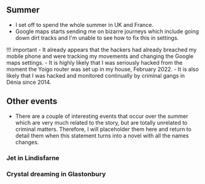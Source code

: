 ## Summer

- I set off to spend the whole summer in UK and France.
- Google maps starts sending me on bizarre journeys which include going down dirt tracks and I'm unable to see how to fix this in settings.

!!! important
    - It already appears that the hackers had already breached my mobile phone and were tracking my movements and changing the Google maps settings.
    - It is highly likely that I was seriously hacked from the moment the Yoigo router was set up in my house, February 2022.
    - It is also likely that I was hacked and monitored continually by criminal gangs in Dénia since 2014.
    
## Other events

- There are a couple of interesting events that occur over the summer which are very much related to the story, but are totally unrelated to criminal matters. Therefore, I will placeholder them here and return to detail them when this statement turns into a novel with all the names changes.

### Jet in Lindisfarne
### Crystal dreaming in Glastonbury